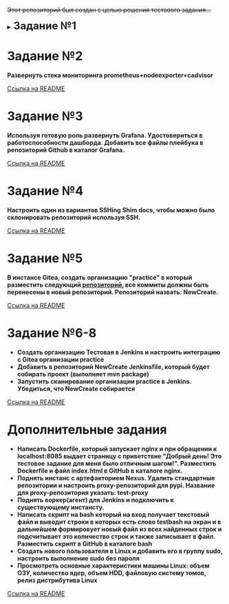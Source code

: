 ~~Этот репозиторий был создан с целью решения тестового задания...~~
<details>
<summary>
<strong style="font-size: 24px;">Задание №1</strong>
</summary>
    
**Развернуть Jenkins и Gitea в контейнерах при помощи ansible-playbook**

---

Все выполняется на Win 10 под WSL 2 Ubuntu-24.04

```powershell
PS C:\Users\marov> wsl --version
Версия WSL: 2.3.26.0
Версия ядра: 5.15.167.4-1
Версия WSLg: 1.0.65
Версия MSRDC: 1.2.5620
Версия Direct3D: 1.611.1-81528511
Версия DXCore: 10.0.26100.1-240331-1435.ge-release
Версия Windows: 10.0.19045.5131
PS C:\Users\marov> wsl -l
Дистрибутивы подсистемы Windows для Linux:
Ubuntu-24.04 (по умолчанию)
```
Сразу стоит уточнить, что в задании не указано, что сервисы должны быть настроены и _работать_, поэтому будет рассмотрена обыкновенная установка. 
* Вначале устанавливается docker.  
```yaml
    - name: Install Docker
      apt:
        name:
          - docker.io
          - docker-compose
        state: present
        update_cache: true
```  
* Затем запускается docker.  
```yaml
    - name: Start Docker
      service:
        name: docker
        state: started
        enabled: true
```  
* Загружается докер-образ Jenkins.  
```yaml
    - name: Pull Jenkins
      docker_image:
        name: jenkins/jenkins:lts
        source: pull
```  
* Создается хранилище для Jenkins.  
```yaml
    - name: Create Jenkins volume
      docker_volume:
        name: jenkins_home
```  
* Запускается контейнер jenkins.  
```yaml
    - name: Run Jenkins
      docker_container:
        name: jenkins
        image: jenkins/jenkins:lts
        ports:
          - "8080:8080"
          - "50000:50000"
        volumes:
          - jenkins_home:/var/jenkins_home
```  
* Создается папка(директорию) под Gitea.  
```yaml
    - name: Create directory for Gitea
      file:
        path: /opt/gitea
        state: directory
        mode: '0755'
```  
* Копируется [готовый docker compose файл](https://docs.gitea.com/installation/install-with-docker#basics "Ссылка на источник") в созданную папку  
```yaml
    - name: Copy docker-compose.yml for Gitea
      copy:
        dest: /opt/gitea/docker-compose.yml
        content: |
          version: "3"
          networks:
            gitea:
              external: false
          services:
            server:
              image: gitea/gitea:1.22.3
              container_name: gitea
              environment:
                - USER_UID=1000
                - USER_GID=1000
              restart: always
              networks:
                - gitea
              volumes:
                - ./gitea:/data
                - /etc/timezone:/etc/timezone:ro
                - /etc/localtime:/etc/localtime:ro
              ports:
                - "3000:3000"
                - "2221:22"
```  
* Запускается Gitea  
```yaml
    - name: Run Gitea with Docker Compose
      docker_compose:
        project_src: /opt/gitea
        state: present
```  
* Еще написаны handler'ы на всякий случай, в этом задании они не нужны
```yaml
  handlers:
    - name: Restart Gitea
      docker_compose:
        project_src: /opt/gitea
        state: restarted
    
    - name: Restart Jenkins
      docker_container:
        name: jenkins
        state: restarted
```
> Примечание.
> Установить docker используя ansible можно было бы и _по-другому_

```yaml
- name: Install required system packages
  apt:
    pkg:
      - apt-transport-https
      - ca-certificates
      - software-properties-common
    state: latest
    update_cache: true

- name: Add Docker GPG apt Key
  apt_key:
    url: https://download.docker.com/linux/ubuntu/gpg
    state: present

- name: Add Docker Repository
  apt_repository:
    repo: deb https://download.docker.com/linux/ubuntu {{ubuntu_ver}} stable
    state: present

- name: Update apt and install docker-ce
  apt:
    pkg:
      - docker-ce
      - docker-compose
    state: latest
    update_cache: true

- name: Add remote "{{ username }}" user to "docker" group
  user:
    name: "{{ username }}"
    groups: docker
    append: yes
```
    Разберемся в том, что происходит:  
    1. Устанавливаются необходимые системные пакеты для работы с Docker
    2. Добавляется официальный GPG-ключ Docker
    3. Добавляется официальный репозиторий Docker для Ubuntu "нужной" версии
    4. Устанавливается docker 
    5. Добавление "нужного" пользователя в группу docker 
    Под "нужным" я имею ввиду те значения, которые будут указаны в vars.
    
    Вопрос: Почему я не использую способ выше?
    Ответ: А зачем, если задание выполняется на моей машине, где я знаю, что все это уже выполнено? 


</details>


# Задание №2

**Развернуть стека мониторинга prometheus+nodeexporter+cadvisor**

[Ссылка на README](../main/monitoring/README.md)

# Задание №3

**Используя готовую роль развернуть Grafana. Удостовериться в работоспособности дашборда. Добавить все файлы плейбука в репозиторий Github в каталог Grafana.**

[Ссылка на README](../main/monitoring/files/README.md)

# Задание №4

**Настроить один из вариантов SSHing Shim docs, чтобы можно было склонировать репозиторий используя SSH.**

[Ссылка на README](../main/SSHing/README.md)

# Задание №5

**В инстансе Gitea, создать организацию "practice" в который разместить следующий [репозиторий](https://github.com/Kazantsev27/CreatePDF), все коммиты должны быть перенесены в новый репозиторий. Репозиторий назвать: NewCreate.**

[Ссылка на README](../main/six-to-nine/README.md)

# Задание №6-8

+ **Создать организацию Тестовая в Jenkins и настроить интеграцию с Gitea организации practice**
+ **Добавить в репозиторий NewCreate Jenkinsfile, который будет собирать проект (выполняет mvn package)**
+ **Запустить сканирование организации practice в Jenkins. Убедиться, что NewCreate собирается**

[Ссылка на README](../main/six-to-nine/seven-to-nine/README.md)


# Дополнительные задания 

+ **Написать Dockerfile, который запускает nginx и при обращении к localhost:8085 выдает страницу с приветствие "Добрый день! Это тестовое задание для меня было отличным шагом!". Разместить Dockerfile и файл index.html в GitHub в каталоге nginx.**
+ **Поднять инстанс с артефакторием Nexus. Удалить стандартные репозитории и настроить proxy-репозиторий для pypi. Название для proxy-репозитория указать: test-proxy**
+ **Поднять воркер(агент) для Jenkins и подключить к существующему инстансту.**
+ **Написать скрипт на bash который на вход получает текстовый файл и выводит строки в которых есть слово testbash на экран и в дальнейшем формировует новый файл из всех найденных строк и подсчитывает это количество строк и также записывает в файл. Разместить скрипт в GitHub в каталоге bash**
+ **Создать нового пользователя в Linux и добавить его в группу sudo, настроить выполнение sudo без пароля**
+ **Просмотреть основные характеристики машины Linux: объем ОЗУ, количество ядер, объем HDD, файловую систему томов, релиз дистрибутива Linux**

[Ссылка на README](../main/add-tasks/README.md)
